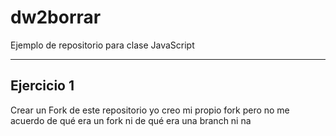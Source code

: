 # dw2borrar

Ejemplo de repositorio para clase JavaScript

---

## Ejercicio 1

Crear un Fork de este repositorio
yo creo mi propio fork
pero no me acuerdo de qué era un fork ni de qué era una branch ni na